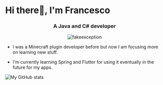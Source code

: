 <h1 align="cemter">Hi there👋, I'm Francesco</h1>
<h3 align="center">A Java and C# developer</h3>

<p align="center"> <img src="https://komarev.com/ghpvc/?username=fakeexception&label=Views&color=fb8c00&style=flat-square" alt="fakeexception" /> </p>

- I was a Minecraft plugin developer before but now I am focusing more on learning new stuff.

- I'm currently learning Spring and Flutter for using it eventually in the future for my apps.

![My GitHub stats](https://github-readme-stats.vercel.app/api?username=fakeexception&show_icons=true&theme=radical)
